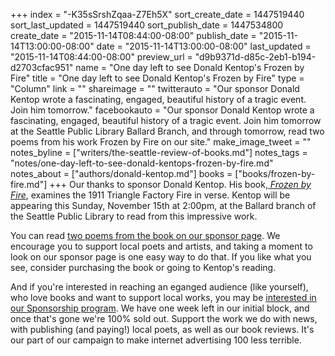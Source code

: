 +++
index = "-K35sSrshZqaa-Z7Eh5X"
sort_create_date = 1447519440
sort_last_updated = 1447519440
sort_publish_date = 1447534800
create_date = "2015-11-14T08:44:00-08:00"
publish_date = "2015-11-14T13:00:00-08:00"
date = "2015-11-14T13:00:00-08:00"
last_updated = "2015-11-14T08:44:00-08:00"
preview_url = "d9b9371d-d85c-2eb1-b194-d2703cfac951"
name = "One day left to see Donald Kentop's Frozen by Fire"
title = "One day left to see Donald Kentop's Frozen by Fire"
type = "Column"
link = ""
shareimage = ""
twitterauto = "Our sponsor Donald Kentop wrote a fascinating, engaged, beautiful history of a tragic event. Join him tomorrow."
facebookauto = "Our sponsor Donald Kentop wrote a fascinating, engaged, beautiful history of a tragic event. Join him tomorrow at the Seattle Public Library Ballard Branch, and through tomorrow, read two poems from his work Frozen by Fire on our site."
make_image_tweet = ""
notes_byline = ["writers/the-seattle-review-of-books.md"]
notes_tags = "notes/one-day-left-to-see-donald-kentops-frozen-by-fire.md"
notes_about = ["authors/donald-kentop.md"]
books = ["books/frozen-by-fire.md"]
+++
Our thanks to sponsor Donald Kentop. His book,[ _Frozen by Fire_](http://seattlereviewofbooks.com/sponsorships "The Seattle Review of Books - sponsorships"), examines the 1911 Triangle Factory Fire in verse. Kentop will be appearing this Sunday, November 15th at 2:00pm, at the Ballard branch of the Seattle Public Library to read from this impressive work. 

You can read [two poems from the book on our sponsor page](http://seattlereviewofbooks.com/sponsorships "The Seattle Review of Books - sponsorships"). We encourage you to support local poets and artists, and taking a moment to look on our sponsor page is one easy way to do that. If you like what you see, consider purchasing the book or going to Kentop's reading. 

And if you're interested in reaching an eganged audience (like yourself), who love books and want to support local works, you may be [interested in our Sponsorship program](http://seattlereviewofbooks.com/sponsor/ "The Seattle Review of Books - Sponsor the Seattle Review of Books"). We have one week left in our initial block, and once that's gone we're 100% sold out. Support the work we do with news, with publishing (and paying!) local poets, as well as our book reviews. It's our part of our campaign to make internet advertising 100 less terrible. 